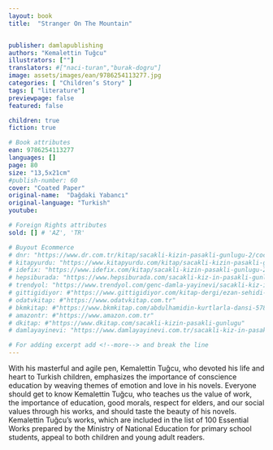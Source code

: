 ```yaml
---
layout: book
title:  "Stranger On The Mountain"


publisher: damlapublishing
authors: "Kemalettin Tuğcu"
illustrators: [""]
translators: #["naci-turan","burak-dogru"]
image: assets/images/ean/9786254113277.jpg
categories: [ "Children’s Story" ]
tags: [ "literature"]
previewpage: false
featured: false

children: true
fiction: true

# Book attributes
ean: 9786254113277
languages: []
page: 80
size: "13,5x21cm"
#publish-number: 60
cover: "Coated Paper"
original-name:  "Dağdaki Yabancı"
original-language: "Turkish"
youtube:

# Foreign Rights attributes
sold: [] # 'AZ', 'TR'

# Buyout Ecommerce
# dnr: "https://www.dr.com.tr/kitap/sacakli-kizin-pasakli-gunlugu-2/cocuk-ve-genclik/genclik-10-yas/roman-oyku/urunno=0001893059001"
# kitapyurdu: "https://www.kitapyurdu.com/kitap/sacakli-kizin-pasakli-gunlugu-2-/560122.html&filter_name=Sa%C3%A7akl%C4%B1+K%C4%B1z%27%C4%B1n+Pasakl%C4%B1+G%C3%BCnl%C3%BC%C4%9F%C3%BC+2"
# idefix: "https://www.idefix.com/kitap/sacakli-kizin-pasakli-gunlugu-2/cocuk-ve-genclik/genclik-10-yas/roman-oyku/urunno=0001893059001"
# hepsiburada: "https://www.hepsiburada.com/sacakli-kiz-in-pasakli-gunlugu-2-damla-yayinevi-p-HBV000012ER86"
# trendyol: "https://www.trendyol.com/genc-damla-yayinevi/sacakli-kiz-in-pasakli-gunlugu-2-p-54825777"
# gittigidiyor: #"https://www.gittigidiyor.com/kitap-dergi/ezan-sehidi-adnan-menderes_pdp_732728793"
# odatvkitap: #"https://www.odatvkitap.com.tr"
# bkmkitap: #"https://www.bkmkitap.com/abdulhamidin-kurtlarla-dansi-578226"
# amazontr: #"https://www.amazon.com.tr"
# dkitap: #"https://www.dkitap.com/sacakli-kizin-pasakli-gunlugu"
# damlayayinevi: "https://www.damlayayinevi.com.tr/sacakli-kiz-in-pasakli-gunlugu-2-bu-iste-bi-terslik-var"

# For adding excerpt add <!--more--> and break the line
---
```

With his masterful and agile
pen, Kemalettin Tuğcu, who devoted his life and heart to Turkish
children, emphasizes the importance of conscience education
by weaving themes of emotion
and love in his novels. Everyone
should get to know Kemalettin
Tuğcu, who teaches us the
value of work, the importance of
education, good morals, respect
for elders, and our social values
through his works, and should
taste the beauty of his novels.
Kemalettin Tuğcu’s works, which
are included in the list of 100
Essential Works prepared by the
Ministry of National Education for
primary school students, appeal
to both children and young adult
readers.
<!--more--> 

